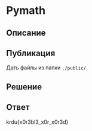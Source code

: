 # Pymath

## Описание



## Публикация

Дать файлы из папки `./public/`

## Решение



## Ответ

krdu{x0r3bl3_x0r_x0r3d}
